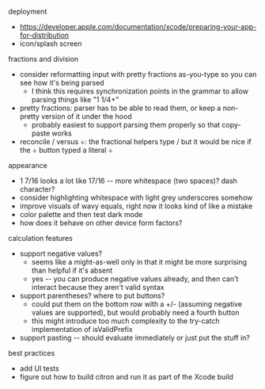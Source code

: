 deployment
- https://developer.apple.com/documentation/xcode/preparing-your-app-for-distribution
- icon/splash screen

fractions and division
- consider reformatting input with pretty fractions as-you-type so you can see how it's being parsed
    - I think this requires synchronization points in the grammar to allow parsing things like "1 1/4+"
- pretty fractions: parser has to be able to read them, or keep a non-pretty version of it under the hood
    - probably easiest to support parsing them properly so that copy-paste works
- reconcile / versus ÷: the fractional helpers type / but it would be nice if the ÷ button typed a literal ÷

appearance
- 1 7/16 looks a lot like 17/16 -- more whitespace (two spaces)? dash character?
- consider highlighting whitespace with light grey underscores somehow
- improve visuals of wavy equals, right now it looks kind of like a mistake
- color palette and then test dark mode
- how does it behave on other device form factors?

calculation features
- support negative values?
    - seems like a might-as-well only in that it might be more surprising than helpful if it's absent
    - yes -- you can produce negative values already, and then can't interact because they aren't valid syntax
- support parentheses? where to put buttons?
    - could put them on the bottom row with a +/- (assuming negative values are supported), but would probably need a fourth button
    - this might introduce too much complexity to the try-catch implementation of isValidPrefix
- support pasting -- should evaluate immediately or just put the stuff in?

best practices
- add UI tests
- figure out how to build citron and run it as part of the Xcode build
